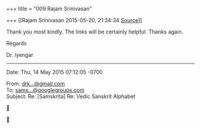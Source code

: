 +++
title = "009 Rajam Srinivasan"

+++
[[Rajam Srinivasan	2015-05-20, 21:34:34 [Source](https://groups.google.com/g/samskrita/c/KjSiJhpc3jE)]]



Thank you most kindly. The links will be certainly helpful. Thanks again.

  

Regards  

  

Dr. Iyengar  
  

------------------------------------------------------------------------

Date: Thu, 14 May 2015 07:12:05 -0700

  
From: [drk...@gmail.com]()  
To: [sams...@googlegroups.com]()  
Subject: Re: \[Samskrita\] Re: Vedic Sanskrit Alphabet  
  





